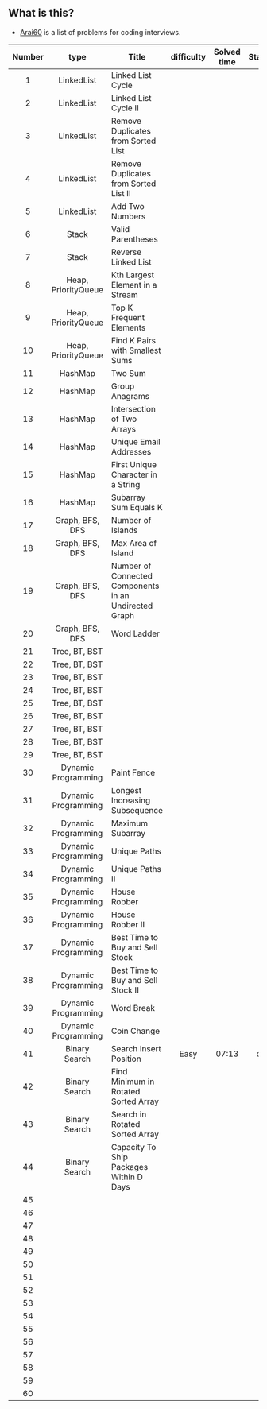 ## What is this?
- [Arai60](https://1kohei1.com/leetcode/?fbclid=IwAR1NpXtiY5_5S2kdppjqRWemM0mM0keG1eCNBWR_2WQSarE1mShry9abWHs) is a list of problems for coding interviews.

| Number | type | Title | difficulty | Solved time | Status | Comment |
| :---: | :---: | ---- | :---: | :---: | :---: | :--- |
| 1 | LinkedList | Linked List Cycle |  |  |  |  |
| 2 | LinkedList | Linked List Cycle II |  |  |  |  |
| 3 | LinkedList | Remove Duplicates from Sorted List |  |  |  |  |
| 4 | LinkedList | Remove Duplicates from Sorted List II |  |  |  |  |
| 5 | LinkedList | Add Two Numbers |  |  |  |  |
| 6 | Stack | Valid Parentheses |  |  |  |  |
| 7 | Stack | Reverse Linked List |  |  |  |  |
| 8 | Heap, PriorityQueue | Kth Largest Element in a Stream |  |  |  |  |
| 9 | Heap, PriorityQueue | Top K Frequent Elements |  |  |  |  |
| 10 | Heap, PriorityQueue | Find K Pairs with Smallest Sums |  |  |  |  |
| 11 | HashMap | Two Sum |  |  |  |  |
| 12 | HashMap | Group Anagrams |  |  |  |  |
| 13 | HashMap | Intersection of Two Arrays |  |  |  |  |
| 14 | HashMap | Unique Email Addresses |  |  |  |  |
| 15 | HashMap | First Unique Character in a String |  |  |  |  |
| 16 | HashMap | Subarray Sum Equals K |  |  |  |  |
| 17 | Graph, BFS, DFS | Number of Islands |  |  |  |  |
| 18 | Graph, BFS, DFS | Max Area of Island |  |  |  |  |
| 19 | Graph, BFS, DFS | Number of Connected Components in an Undirected Graph |  |  |  |  |
| 20 | Graph, BFS, DFS | Word Ladder |  |  |  |  |
| 21 | Tree, BT, BST |  |  |  |  |  |
| 22 | Tree, BT, BST |  |  |  |  |  |
| 23 | Tree, BT, BST |  |  |  |  |  |
| 24 | Tree, BT, BST |  |  |  |  |  |
| 25 | Tree, BT, BST |  |  |  |  |  |
| 26 | Tree, BT, BST |  |  |  |  |  |
| 27 | Tree, BT, BST |  |  |  |  |  |
| 28 | Tree, BT, BST |  |  |  |  |  |
| 29 | Tree, BT, BST |  |  |  |  |  |
| 30 | Dynamic Programming | Paint Fence |  |  |  |  |
| 31 | Dynamic Programming | Longest Increasing Subsequence |  |  |  |  |
| 32 | Dynamic Programming | Maximum Subarray |  |  |  |  |
| 33 | Dynamic Programming | Unique Paths |  |  |  |  |
| 34 | Dynamic Programming | Unique Paths II |  |  |  |  |
| 35 | Dynamic Programming | House Robber |  |  |  |  |
| 36 | Dynamic Programming | House Robber II |  |  |  |  |
| 37 | Dynamic Programming | Best Time to Buy and Sell Stock |  |  |  |  |
| 38 | Dynamic Programming | Best Time to Buy and Sell Stock II |  |  |  |  |
| 39 | Dynamic Programming | Word Break |  |  |  |  |
| 40 | Dynamic Programming | Coin Change |  |  |  |  |
| 41 | Binary Search | Search Insert Position | Easy | 07:13 | ok |  |
| 42 | Binary Search | Find Minimum in Rotated Sorted Array |  |  |  |  |
| 43 | Binary Search | Search in Rotated Sorted Array |  |  |  |  |
| 44 | Binary Search | Capacity To Ship Packages Within D Days |  |  |  |  |
| 45 |  |  |  |  |  |  |
| 46 |  |  |  |  |  |  |
| 47 |  |  |  |  |  |  |
| 48 |  |  |  |  |  |  |
| 49 |  |  |  |  |  |  |
| 50 |  |  |  |  |  |  |
| 51 |  |  |  |  |  |  |
| 52 |  |  |  |  |  |  |
| 53 |  |  |  |  |  |  |
| 54 |  |  |  |  |  |  |
| 55 |  |  |  |  |  |  |
| 56 |  |  |  |  |  |  |
| 57 |  |  |  |  |  |  |
| 58 |  |  |  |  |  |  |
| 59 |  |  |  |  |  |  |
| 60 |  |  |  |  |  |  |
